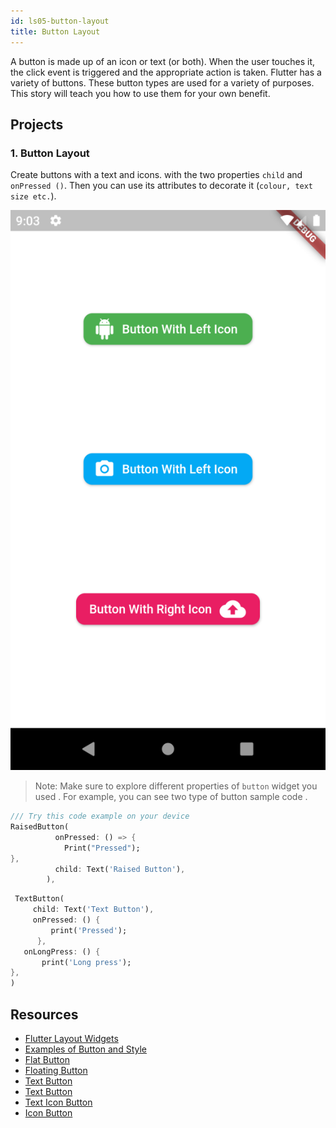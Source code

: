 ```yaml
---
id: ls05-button-layout
title: Button Layout
---
```



A button is made up of an icon or text (or both). When the user touches it, the click event is triggered and the appropriate action is taken. Flutter has a variety of buttons. These button types are used for a variety of purposes. This story will teach you how to use them for your own benefit.

## Projects

### 1. Button Layout

Create buttons with a text and icons. with the two properties `child` and `onPressed ()`. Then you can use its attributes to decorate it (`colour, text size etc.`).

![Button layout](/images/ch05-ls05-btn-01.png)

> Note: Make sure to explore different properties of `button` widget you used . For example, you can see two type of button sample code .

```dart
/// Try this code example on your device 
RaisedButton(
          onPressed: () => {
            Print("Pressed");
},
          child: Text('Raised Button'),
        ),
```

```dart
 TextButton(
     child: Text('Text Button'),
     onPressed: () {
         print('Pressed');
      },
   onLongPress: () { 
       print('Long press');
},
)
```


## Resources

- [Flutter Layout Widgets](https://flutter.dev/docs/development/ui/layout)
- [Examples of Button and Style](https://androidride.com/flutter-raisedbutton-examples)
- [Flat Button](https://www.tutorialkart.com/flutter/flutter-flatbutton)
- [Floating Button](https://api.flutter.dev/flutter/material/FloatingActionButton-class.html)
- [Text Button](https://api.flutter.dev/flutter/material/TextButton-class.html)
- [Text Button](https://www.woolha.com/tutorials/flutter-using-textbutton-widget-examples)
- [Text Icon Button](https://www.woolha.com/tutorials/flutter-using-textbutton-widget-examples)
- [Icon Button](https://api.flutter.dev/flutter/material/IconButton-class.html)

